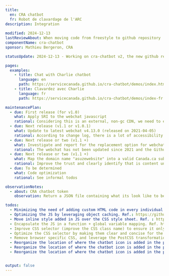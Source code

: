 ```yaml
---
title:
  en: CRA chatbot
  fr: Robot de clavardage de l'ARC
description: Integration 
  
modified: 2024-12-13
lastReviewAbout: When moving code from freestyle to github repository
componentName: cra-chatbot
sponsor: Mathieu Bergeron, CRA 

statusUpdate: 2024-12-13 - Working on cra-chatbot v2, the new github repository was created on 2024-12-13 in the Service Canada Github organisation.

pages:
  examples:
    - title: Chat with Charlie chatbot
      language: en
      path: https://servicecanada.github.io/cra-chatbot/demos/index.html
    - title: Clavardez avec Charlie
      language: fr
      path: https://servicecanada.github.io/cra-chatbot/demos/index-fr.html

maintenancePlan:
  - due: First release (for v1.0)
    what: Apply SRI to the webchat javascript
    rational: Considering this is an external, non-gc CDN, we need to ensure the integrity of those files
  - due: Next release (v1.1 or v1.0.1)
    what: Update to latest webchat v4.13.0 (released on 2021-04-05)
    rational: According to change log, there is a lot of accessibility fixes since the version 4.9.1.
  - due: Next release or two (v1.1 +)
    what: Investigate and report for the replacement option for webchat.
    rational: The webchat has not been updated since 2021 and the Github repository seems to be stale.
  - due: Next release or two (v1.1 +)
    what: Map the domain name "asuzewebsite" into a valid Canada.ca subdomain.
    rational: Improve the trust and clearly identify that is content under our control
  - due: To be determined
    what: Code optimization
    rational: See informal todos

observationNotes:
  - about: CRA chatbot token
    observation: Return a JSON file containing what its look like to be a JWT and a JWS

todos:
  - Minimizing the need of adding custom HTML code in every individual page using the chat bot. Suggestoin: Manage that HTML pattern centrally in teh JS or via an HTML assets. Ref. https://github.com/ServiceCanada/cra-chatbot/blob/21c282915f0e994bd49d1d00f867f316aaab163c/demos/index.html#L16-L30
  - Optimizing the JS by leveraging object caching. Ref.: https://github.com/ServiceCanada/cra-chatbot/blob/21c282915f0e994bd49d1d00f867f316aaab163c/src/js/cra-chatbot.js#L102-L103
  - Move inline style added in JS over the CSS style sheet. Ref. : https://github.com/ServiceCanada/cra-chatbot/blob/21c282915f0e994bd49d1d00f867f316aaab163c/src/js/cra-chatbot.js#L19
  - Encapsulate the JS in a function + global variable mapping. Ref. https://github.com/ServiceCanada/cra-chatbot/blob/21c282915f0e994bd49d1d00f867f316aaab163c/src/js/cra-chatbot.js#L5-L8
  - Improve CSS selector (improve the CSS class name) to ensure it only target the chat bot element. Ref. https://github.com/ServiceCanada/cra-chatbot/blob/21c282915f0e994bd49d1d00f867f316aaab163c/src/css/cra-chatbot.css#L10
  - Optimize the CSS selector by making them clear and concise for the chatbot. Ref. https://github.com/ServiceCanada/cra-chatbot/blob/21c282915f0e994bd49d1d00f867f316aaab163c/src/css/cra-chatbot.css#L170
  - Remove browser specific CSS, and leverage the PostCSS transformation task instead. Ref. https://github.com/ServiceCanada/cra-chatbot/blob/21c282915f0e994bd49d1d00f867f316aaab163c/src/css/cra-chatbot.css#L92
  - Reorganize the location of where the chatbot icon is added in the page: Add a link to skip to the chatbot
  - Reorganize the location of where the chatbot icon is added in the page: Stick the chatbot in the page details section instead of the site footer bottom
  - Reorganize the location of where the chatbot icon is added in the page: Consult with DTO and update the style to match closer the Canada.ca color scheme.


output: false
---
```

